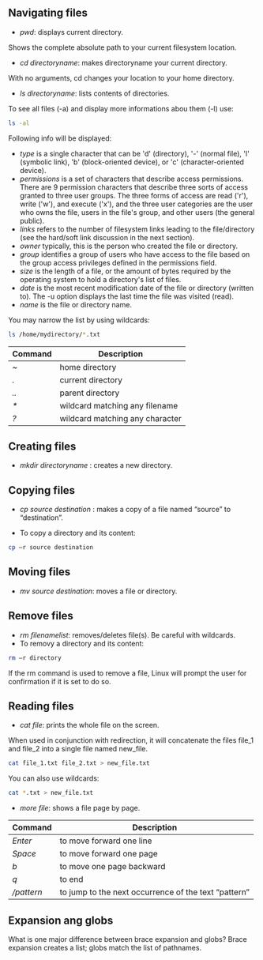 <h2>Navigating files</h2>

* <i>pwd</i>: displays current directory.

Shows the complete absolute path to your current filesystem location.

* <i>cd directoryname</i>: makes directoryname your current directory. 

With no arguments, cd changes your location to your home directory.

* <i>ls directoryname</i>: lists contents of directories.

To see all files (-a) and display more informations abou them (-l) use:

```bash
ls -al
```

Following info will be displayed:

- <i>type</i> is a single character that can be 'd' (directory), '-' (normal file), 'l' (symbolic link), 'b' (block-oriented device), or 'c' (character-oriented device).
- <i>permissions</i> is a set of characters that describe access permissions. There are 9 permission characters that describe three sorts of access granted to three user groups. The three forms of access are read ('r'), write ('w'), and execute ('x'), and the three user categories are the user who owns the file, users in the file's group, and other users (the general public).
- <i>links</i> refers to the number of filesystem links leading to the file/directory (see the hard/soft link discussion in the next section).
- <i>owner</i> typically, this is the person who created the file or directory.
- <i>group</i> identifies a group of users who have access to the file based on the group access privileges defined in the permissions field.
- <i>size</i> is the length of a file, or the amount of bytes required by the operating system to hold a directory's list of files.
- <i>date</i> is the most recent modification date of the file or directory (written to). The -u option displays the last time the file was visited (read).
- <i>name</i> is the file or directory name.

You may narrow the list by using wildcards:

```bash
ls /home/mydirectory/*.txt
```

| Command | Description |
| --- | --- |
| <i>~</i> | home directory |
| <i>.</i> | current directory |
| <i>..</i> | parent directory |
| <i>*</i> | wildcard matching any filename |
| <i>?</i> | wildcard matching any character |

<h2>Creating files</h2>

* <i>mkdir directoryname</i> : creates a new directory.

<h2>Copying files</h2>

* <i>cp source destination</i> : makes a copy of a file named “source” to “destination”.

* To copy a directory and its content:

```bash
cp –r source destination
```

<h2>Moving files</h2>

* <i>mv source destination</i>: moves a file or directory.

<h2>Remove files</h2>

* <i>rm filenamelist</i>: removes/deletes file(s). Be careful with wildcards.
* To removy a directory and its content:

```bash
rm –r directory
```

If the rm command is used to remove a file, Linux will prompt the user for confirmation if it is set to do so.

<h2>Reading files</h2>

* <i>cat file</i>: prints the whole file on the screen. 

When used in conjunction with redirection, it will concatenate the files file_1 and file_2 into a single file named new_file.

```bash
cat file_1.txt file_2.txt > new_file.txt
```

You can also use wildcards:

```bash
cat *.txt > new_file.txt
```

* <i>more file</i>: shows a file page by page. 

| Command | Description |
| --- | --- |
| <i>Enter</i> | to move forward one line |
| <i>Space</i> | to move forward one page |
| <i>b</i> | to move one page backward |
| <i>q</i> | to end |
| <i>/pattern</i> | to jump to the next occurrence of the text “pattern” |

<h2>Expansion ang globs</h2>
What is one major difference between brace expansion and globs?
Brace expansion creates a list; globs match the list of pathnames.
